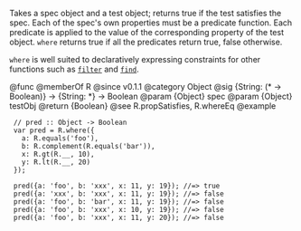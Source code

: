 Takes a spec object and a test object; returns true if the test satisfies
the spec. Each of the spec's own properties must be a predicate function.
Each predicate is applied to the value of the corresponding property of the
test object. `where` returns true if all the predicates return true, false
otherwise.

`where` is well suited to declaratively expressing constraints for other
functions such as [`filter`](#filter) and [`find`](#find).

@func
@memberOf R
@since v0.1.1
@category Object
@sig {String: (* -> Boolean)} -> {String: *} -> Boolean
@param {Object} spec
@param {Object} testObj
@return {Boolean}
@see R.propSatisfies, R.whereEq
@example

     // pred :: Object -> Boolean
     var pred = R.where({
       a: R.equals('foo'),
       b: R.complement(R.equals('bar')),
       x: R.gt(R.__, 10),
       y: R.lt(R.__, 20)
     });

     pred({a: 'foo', b: 'xxx', x: 11, y: 19}); //=> true
     pred({a: 'xxx', b: 'xxx', x: 11, y: 19}); //=> false
     pred({a: 'foo', b: 'bar', x: 11, y: 19}); //=> false
     pred({a: 'foo', b: 'xxx', x: 10, y: 19}); //=> false
     pred({a: 'foo', b: 'xxx', x: 11, y: 20}); //=> false
